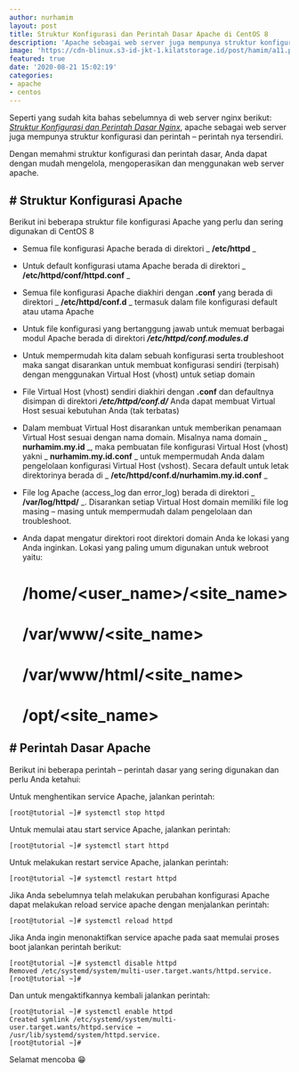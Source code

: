 ```yaml
---
author: nurhamim
layout: post
title: Struktur Konfigurasi dan Perintah Dasar Apache di CentOS 8
description: 'Apache sebagai web server juga mempunya struktur konfigurasi dan perintah – perintah nya tersendiri'
image: 'https://cdn-blinux.s3-id-jkt-1.kilatstorage.id/post/hamim/a11.png'
featured: true
date: '2020-08-21 15:02:19'
categories:
- apache
- centos
---
```


Seperti yang sudah kita bahas sebelumnya di web server nginx berikut: _[Struktur Konfigurasi dan Perintah Dasar Nginx](/struktur-konfigurasi-dan-perintah-dasar-nginx/)_, apache sebagai web server juga mempunya struktur konfigurasi dan perintah – perintah nya tersendiri.

Dengan memahmi struktur konfigurasi dan perintah dasar, Anda dapat dengan mudah mengelola, mengoperasikan dan menggunakan web server apache.

## # Struktur Konfigurasi Apache

Berikut ini beberapa struktur file konfigurasi Apache yang perlu dan sering digunakan di CentOS 8

- Semua file konfigurasi Apache berada di direktori _ **/etc/httpd** _
- Untuk default konfigurasi utama Apache berada di direktori _ **/etc/httpd/conf/httpd.conf** _
- Semua file konfigurasi Apache diakhiri dengan **.conf** yang berada di direktori _ **/etc/httpd/conf.d** _ termasuk dalam file konfigurasi default atau utama Apache
- Untuk file konfigurasi yang bertanggung jawab untuk memuat berbagai modul Apache berada di direktori **_/etc/httpd/conf.modules.d_**
- Untuk mempermudah kita dalam sebuah konfigurasi serta troubleshoot maka sangat disarankan untuk membuat konfigurasi sendiri (terpisah) dengan menggunakan Virtual Host (vhost) untuk setiap domain
- File Virtual Host (vhost) sendiri diakhiri dengan **.conf** dan defaultnya disimpan di direktori **_/etc/httpd/conf.d/_** Anda dapat membuat Virtual Host sesuai kebutuhan Anda (tak terbatas)
- Dalam membuat Virtual Host disarankan untuk memberikan penamaan Virtual Host sesuai dengan nama domain. Misalnya nama domain _ **nurhamim.my.id** _, maka pembuatan file konfigurasi Virtual Host (vhost) yakni _ **nurhamim.my.id.conf** _ untuk mempermudah Anda dalam pengelolaan konfigurasi Virtual Host (vshost). Secara default untuk letak direktorinya berada di _ **/etc/httpd/conf.d/nurhamim.my.id.conf** _
- File log Apache (access\_log dan error\_log) berada di direktori _ **/var/log/httpd/** _. Disarankan setiap Virtual Host domain memiliki file log masing – masing untuk mempermudah dalam pengelolaan dan troubleshoot.
- Anda dapat mengatur direktori root direktori domain Anda ke lokasi yang Anda inginkan. Lokasi yang paling umum digunakan untuk webroot yaitu:

    # /home/<user_name>/<site_name>
    # /var/www/<site_name>
    # /var/www/html/<site_name>
    # /opt/<site_name>

## # Perintah Dasar Apache 

Berikut ini beberapa perintah – perintah dasar yang sering digunakan dan perlu Anda ketahui:

Untuk menghentikan service Apache, jalankan perintah:

    [root@tutorial ~]# systemctl stop httpd

Untuk memulai atau start service Apache, jalankan perintah:

    [root@tutorial ~]# systemctl start httpd

Untuk melakukan restart service Apache, jalankan perintah:

    [root@tutorial ~]# systemctl restart httpd

Jika Anda sebelumnya telah melakukan perubahan konfigurasi Apache dapat melakukan reload service apache dengan menjalankan perintah:

    [root@tutorial ~]# systemctl reload httpd

Jika Anda ingin menonaktifkan service apache pada saat memulai proses boot jalankan perintah berikut:

    [root@tutorial ~]# systemctl disable httpd
    Removed /etc/systemd/system/multi-user.target.wants/httpd.service.
    [root@tutorial ~]#

Dan untuk mengaktifkannya kembali jalankan perintah:

    [root@tutorial ~]# systemctl enable httpd
    Created symlink /etc/systemd/system/multi-user.target.wants/httpd.service → /usr/lib/systemd/system/httpd.service.
    [root@tutorial ~]#

Selamat mencoba 😁